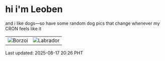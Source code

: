 # hi i'm Leoben

and i like dogs—so have some random dog pics that change whenever my CRON feels like it

|  |  |
|--------|----------|
| ![Borzoi](https://random-dog-vercel.vercel.app/api/random-borzoi?v=1755433602) | ![Labrador](https://random-dog-vercel.vercel.app/api/random-labrador?v=1755433602) |

Last updated: 2025-08-17 20:26 PHT
